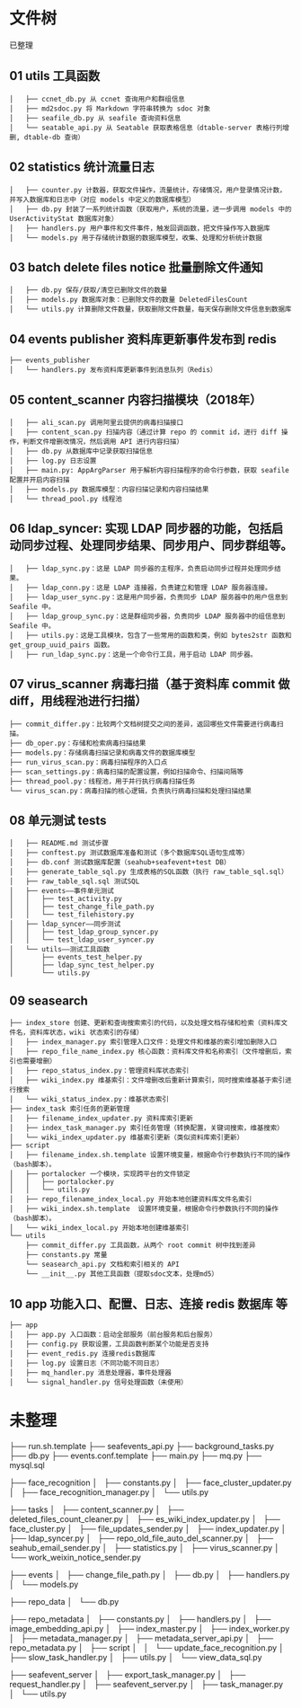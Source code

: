 # 文件树

已整理

## 01 utils 工具函数

```
│   ├── ccnet_db.py 从 ccnet 查询用户和群组信息
│   ├── md2sdoc.py 将 Markdown 字符串转换为 sdoc 对象
│   ├── seafile_db.py 从 seafile 查询资料信息
│   └── seatable_api.py 从 Seatable 获取表格信息（dtable-server 表格行列增删, dtable-db 查询）
```

## 02 statistics 统计流量日志

```
│   ├── counter.py 计数器，获取文件操作，流量统计，存储情况，用户登录情况计数，并写入数据库和日志中（对应 models 中定义的数据库模型）
│   ├── db.py 封装了一系列统计函数（获取用户，系统的流量，进一步调用 models 中的 UserActivityStat 数据库对象）
│   ├── handlers.py 用户事件和文件事件，触发回调函数，把文件操作写入数据库
│   └── models.py 用于存储统计数据的数据库模型，收集、处理和分析统计数据
```

## 03 batch delete files notice 批量删除文件通知
```
│   ├── db.py 保存/获取/清空已删除文件的数量
│   ├── models.py 数据库对象：已删除文件的数量 DeletedFilesCount
│   └── utils.py 计算删除文件数量，获取删除文件数量，每天保存删除文件信息到数据库
```

## 04 events publisher 资料库更新事件发布到 redis
```
├── events_publisher 
│   └── handlers.py 发布资料库更新事件到消息队列（Redis）
```

## 05 content_scanner 内容扫描模块（2018年）
```
│   ├── ali_scan.py 调用阿里云提供的病毒扫描接口
│   ├── content_scan.py 扫描内容（通过计算 repo 的 commit id，进行 diff 操作，判断文件增删改情况，然后调用 API 进行内容扫描）
│   ├── db.py 从数据库中记录获取扫描信息
│   ├── log.py 日志设置
│   ├── main.py: AppArgParser 用于解析内容扫描程序的命令行参数，获取 seafile 配置并开启内容扫描
│   ├── models.py 数据库模型：内容扫描记录和内容扫描结果
│   └── thread_pool.py 线程池
```

## 06 ldap_syncer: 实现 LDAP 同步器的功能，包括启动同步过程、处理同步结果、同步用户、同步群组等。
```
│   ├── ldap_sync.py：这是 LDAP 同步器的主程序，负责启动同步过程并处理同步结果。
│   ├── ldap_conn.py：这是 LDAP 连接器，负责建立和管理 LDAP 服务器连接。
│   ├── ldap_user_sync.py：这是用户同步器，负责同步 LDAP 服务器中的用户信息到 Seafile 中。
│   ├── ldap_group_sync.py：这是群组同步器，负责同步 LDAP 服务器中的组信息到 Seafile 中。
│   ├── utils.py：这是工具模块，包含了一些常用的函数和类，例如 bytes2str 函数和 get_group_uuid_pairs 函数。
│   ├── run_ldap_sync.py：这是一个命令行工具，用于启动 LDAP 同步器。
```

## 07 virus_scanner 病毒扫描（基于资料库 commit 做 diff，用线程池进行扫描）
```
├── commit_differ.py：比较两个文档树提交之间的差异，返回哪些文件需要进行病毒扫描。
├── db_oper.py：存储和检索病毒扫描结果
├── models.py：存储病毒扫描记录和病毒文件的数据库模型
├── run_virus_scan.py：病毒扫描程序的入口点
├── scan_settings.py：病毒扫描的配置设置，例如扫描命令、扫描间隔等
├── thread_pool.py：线程池，用于并行执行病毒扫描任务
└── virus_scan.py：病毒扫描的核心逻辑，负责执行病毒扫描和处理扫描结果
```

## 08 单元测试 tests
```
│   ├── README.md 测试步骤
│   ├── conftest.py 测试数据库准备和测试（多个数据库SQL语句生成等）
│   ├── db.conf 测试数据库配置（seahub+seafevent+test DB）
│   ├── generate_table_sql.py 生成表格的SQL函数（执行 raw_table_sql.sql）
│   ├── raw_table_sql.sql 测试SQL
│   ├── events——事件单元测试
│   │   ├── test_activity.py
│   │   ├── test_change_file_path.py
│   │   └── test_filehistory.py
│   ├── ldap_syncer——同步测试
│   │   ├── test_ldap_group_syncer.py
│   │   └── test_ldap_user_syncer.py
│   └── utils——测试工具函数
│       ├── events_test_helper.py
│       ├── ldap_sync_test_helper.py
│       └── utils.py 
```

## 09 seasearch

```
├── index_store 创建、更新和查询搜索索引的代码，以及处理文档存储和检索（资料库文件名，资料库状态，wiki 状态索引的存储）
│   ├── index_manager.py 索引管理入口文件：处理文件和维基的索引增加删除入口
│   ├── repo_file_name_index.py 核心函数：资料库文件和名称索引（文件增删后，索引也需要增删）
│   ├── repo_status_index.py：管理资料库状态索引
│   ├── wiki_index.py 维基索引：文件增删改后重新计算索引，同时搜索维基基于索引进行搜索
│   └── wiki_status_index.py：维基状态索引
├── index_task 索引任务的更新管理
│   ├── filename_index_updater.py 资料库索引更新
│   ├── index_task_manager.py 索引任务管理（转换配置，关键词搜索，维基搜索）
│   └── wiki_index_updater.py 维基索引更新（类似资料库索引更新）
├── script
│   ├── filename_index.sh.template 设置环境变量，根据命令行参数执行不同的操作（bash脚本）。
│   ├── portalocker 一个模块，实现跨平台的文件锁定
│   │   ├── portalocker.py
│   │   └── utils.py
│   ├── repo_filename_index_local.py 开始本地创建资料库文件名索引
│   ├── wiki_index.sh.template  设置环境变量，根据命令行参数执行不同的操作（bash脚本）。
│   └── wiki_index_local.py 开始本地创建维基索引
└── utils
    ├── commit_differ.py 工具函数，从两个 root commit 树中找到差异
    ├── constants.py 常量
    └── seasearch_api.py 文档和索引相关的 API
    └── __init__.py 其他工具函数（提取sdoc文本，处理md5）
```

## 10 app 功能入口、配置、日志、连接 redis 数据库 等
```
├── app
│   ├── app.py 入口函数：启动全部服务（前台服务和后台服务）
│   ├── config.py 获取设置，工具函数判断某个功能是否支持
│   ├── event_redis.py 连接redis数据库
│   ├── log.py 设置日志（不同功能不同日志）
│   ├── mq_handler.py 消息处理器，事件处理器
│   └── signal_handler.py 信号处理函数（未使用）
```

# 未整理



├── run.sh.template
├── seafevents_api.py
├── background_tasks.py
├── db.py
├── events.conf.template
├── main.py
├── mq.py
├── mysql.sql


├── face_recognition
│   ├── constants.py
│   ├── face_cluster_updater.py
│   ├── face_recognition_manager.py
│   └── utils.py


├── tasks
│   ├── content_scanner.py
│   ├── deleted_files_count_cleaner.py
│   ├── es_wiki_index_updater.py
│   ├── face_cluster.py
│   ├── file_updates_sender.py
│   ├── index_updater.py
│   ├── ldap_syncer.py
│   ├── repo_old_file_auto_del_scanner.py
│   ├── seahub_email_sender.py
│   ├── statistics.py
│   ├── virus_scanner.py
│   └── work_weixin_notice_sender.py

├── events
│   ├── change_file_path.py
│   ├── db.py
│   ├── handlers.py
│   └── models.py


├── repo_data
│   └── db.py


├── repo_metadata
│   ├── constants.py
│   ├── handlers.py
│   ├── image_embedding_api.py
│   ├── index_master.py
│   ├── index_worker.py
│   ├── metadata_manager.py
│   ├── metadata_server_api.py
│   ├── repo_metadata.py
│   ├── script
│   │   └── update_face_recognition.py
│   ├── slow_task_handler.py
│   ├── utils.py
│   └── view_data_sql.py


├── seafevent_server
│   ├── export_task_manager.py
│   ├── request_handler.py
│   ├── seafevent_server.py
│   ├── task_manager.py
│   └── utils.py

